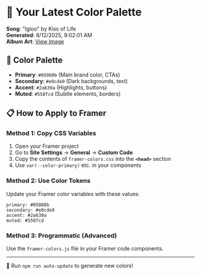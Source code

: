 # 🎨 Your Latest Color Palette

**Song**: "Igloo" by Kiss of Life  
**Generated**: 8/12/2025, 9:02:01 AM  
**Album Art**: [View Image](https://lastfm.freetls.fastly.net/i/u/300x300/ec90e5e32ce7c2bf9ddfa1be3f480ff3.jpg)

## 🎨 Color Palette
- **Primary**: `#05080b` (Main brand color, CTAs)
- **Secondary**: `#e0cde0` (Dark backgrounds, text)  
- **Accent**: `#2a639a` (Highlights, buttons)
- **Muted**: `#558fcd` (Subtle elements, borders)

## 📋 How to Apply to Framer

### Method 1: Copy CSS Variables
1. Open your Framer project
2. Go to **Site Settings** → **General** → **Custom Code**
3. Copy the contents of `framer-colors.css` into the **`<head>`** section
4. Use `var(--color-primary)` etc. in your components

### Method 2: Use Color Tokens
Update your Framer color variables with these values:
```
primary: #05080b
secondary: #e0cde0
accent: #2a639a
muted: #558fcd
```

### Method 3: Programmatic (Advanced)
Use the `framer-colors.js` file in your Framer code components.

---
🔄 Run `npm run auto-update` to generate new colors!